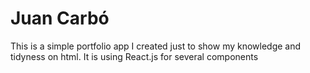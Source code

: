 <h1>Juan Carbó</h1>
<p>
This is a simple portfolio app I created just to show my knowledge and tidyness on html. It is using React.js for several components
</p>